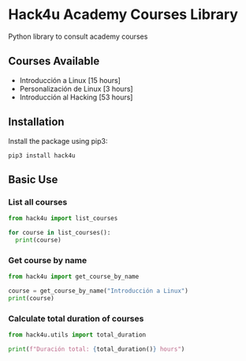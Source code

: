 # Hack4u Academy Courses Library

Python library to consult academy courses

## Courses Available

- Introducción a Linux [15 hours]
- Personalización de Linux [3 hours]
- Introducción al Hacking [53 hours]

## Installation

Install the package using pip3:
```python3
pip3 install hack4u
```

## Basic Use

### List all courses

```python
from hack4u import list_courses

for course in list_courses():
  print(course)
```

### Get course by name

```python
from hack4u import get_course_by_name

course = get_course_by_name("Introducción a Linux")
print(course)
```
### Calculate total duration of courses

```python
from hack4u.utils import total_duration

print(f"Duración total: {total_duration()} hours")
```
